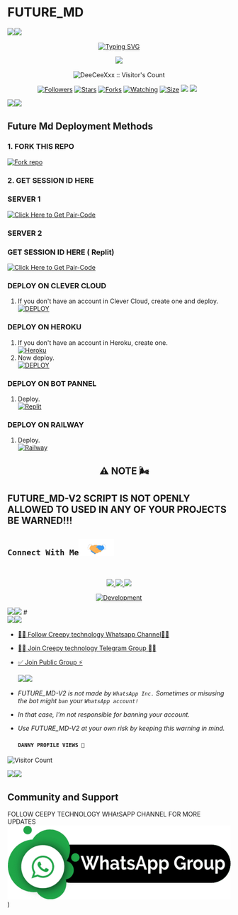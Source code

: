  # FUTURE_MD 
   <a><img src='https://imgur.com/a/3KwxVq6.gif'/></a><a><img src='https://imgur.com/a/3KwxVq6.gif'/></a>
<p align="center">
<p align="center">
  <a href="https://git.io/typing-svg"><img src="https://readme-typing-svg.demolab.com?font=EB+Garamond&weight=800&size=28&duration=4000&pause=1000&random=false&width=435&lines=+•★⃝ FUTURE-+MD★⃝•;MULTI-DEVICE+WHATSAPP+BOT;DEVELOPED+BY+DANNY;RELEASED+DATE+04%2F11%2F2024." alt="Typing SVG" /></a>
 </p>
<p align="center">
<img src="https://imgur.com/a/Al2V8HE.jpeg"/> 
<p align="center"><img src="https://profile-counter.glitch.me/{DeeCeeXxx}/count.svg" alt="DeeCeeXxx :: Visitor's Count" /></p>
<p align="center">
<a href="https://github.com/Daniel432-gift/Future_md1/followers"><img title="Followers" src="https://img.shields.io/github/followers/Daniel432-gift?color=red&style=flat-square"></a>
<a href="https://github.com/Daniel432-gift/Future_md1/stargazers/"><img title="Stars" src="https://img.shields.io/github/stars/Daniel432-gift/Future_md1?color=blue&style=flat-square"></a>
<a href="https://github.com/Daniel432-gift/Future_md1/forks"><img title="Forks" src="https://img.shields.io/github/forks/Daniel432-gift/Futute_md1?color=red&style=flat-square"></a>
<a href="https://github.com/Daniel432-gift/Future_md1/watchers"><img title="Watching" src="https://img.shields.io/github/watchers/Daniel432-gift/Future_md1?label=Watchers&color=blue&style=flat-square"></a>
<a href="https://github/Daniel432-gift/Future_md1/"><img title="Size" src="https://img.shields.io/github/repo-size/Daniel432-gift/Future_md1?style=flat-square&color=green"></a>
<a href="https://hits.seeyoufarm.com"><img src="https://hits.seeyoufarm.com/api/count/incr/badge.svg?url=https%3A%2F%2Fgithub.com%2FDsniel432-gift%2FFuture_md&count_bg=%2379C83D&title_bg=%23555555&icon=probot.svg&icon_color=%2300FF6D&title=hits&edge_flat=false"/></a>
<a href="https://github.com/Daniel432-gift/Future_md1/graphs/commit-activity"><img height="20" src="https://img.shields.io/badge/Maintained%3F-yes-green.svg"></a>&nbsp;&nbsp;
</p>
<p align='center'>
    </p>
<a><img src='https://i.imgur.com/LyHic3i.gif'/></a><a><img src='https://i.imgur.com/LyHic3i.gif'/></a>
<p align="center">

 ## Future Md Deployment Methods

### 1. FORK THIS REPO

<a href='https://github.com/Daniel432-gift/Future_md1/fork' target="_blank"><img alt='Fork repo' src='https://img.shields.io/badge/Fork This Repo-black?style=for-the-badge&logo=git&logoColor=white'/></a>

### 2. GET SESSION ID HERE

### SERVER 1 
 
<a href="https://samsung-ls3s.onrender.com"><img src="https://img.shields.io/badge/SESSION_ID-blue" alt="Click Here to Get Pair-Code" width="110"></a>   

### SERVER 2 
### GET SESSION ID HERE ( Replit) 

<a href="https://samsung-ls3s.onrender.com"><img src="https://img.shields.io/badge/SESSION-ID-red" alt="Click Here to Get Pair-Code" width="110"></a>   



### DEPLOY ON CLEVER CLOUD

1. If you don't have an account in Clever Cloud, create one and deploy.
    <br>
    <a href='https://api.clever-cloud.com/v2/sessions/signup?subscription_source=cta-home-signup' target="_blank"><img alt='DEPLOY' src='https://img.shields.io/badge/-DEPLOY-orange?style=for-the-badge&logo=clever-cloud&logoColor=white'/></a>

### DEPLOY ON HEROKU

1. If you don't have an account in Heroku, create one.
    <br>
    <a href='https://signup.heroku.com/' target="_blank"><img alt='Heroku' src='https://img.shields.io/badge/-Create-purple?style=for-the-badge&logo=heroku&logoColor=white'/></a>
2. Now deploy.
    <br>
    <a href='https://dashboard.heroku.com/new?template=https://github.com/Daniel432-gift/Future_md1' target="_blank"><img alt='DEPLOY' src='https://img.shields.io/badge/-DEPLOY-purple?style=for-the-badge&logo=heroku&logoColor=white'/></a>
### DEPLOY ON BOT PANNEL
1. Deploy.
    <br>
    <a href='https://bothosting.net/github/Daniel432-gift/Future_md1' target="_blank"><img alt='Replit' src='https://img.shields.io/badge/-Deploy-red?style=for-the-badge&logo=replit&logoColor=white'/></a>
### DEPLOY ON RAILWAY
1. Deploy.
    <br>
    <a href='https://railway.com/github/Daniel432-gift/Future_md1' target="_blank"><img alt='Railway' src='https://img.shields.io/badge/-Deploy-green?style=for-the-badge&logo=railway&logoColor=white'/></a>

    <h2 align="center"> ⚠️ NOTE 🌬 </h2>
## FUTURE_MD-V2 SCRIPT IS NOT OPENLY ALLOWED TO USED IN ANY OF YOUR PROJECTS BE WARNED!!! 

## ```Connect With Me```<img src="https://github.com/0xAbdulKhalid/0xAbdulKhalid/raw/main/assets/mdImages/handshake.gif" width ="80"></h1> 
 <br> 
<p align="center">
<a href="https://wa.me/255697608274?text=Hello+bro+i`m+from+github+Future_md+bot"><img src="https://img.shields.io/badge/Contact Danny-25D366?style=for-the-badge&logo=whatsapp&logoColor=white" />
<a href="https://whatsapp.com/channel/0029VacQFw65Ui2gGv0Kwk1r"><img src="https://img.shields.io/badge/Join Official Channel-25D366?style=for-the-badge&logo=whatsapp&logoColor=white" />
<a href="https://wa.me/255697608274"><img src="https://img.shields.io/badge/Telegram-0088cc?style=for-the-badge&logo=telegram&logoColor=white" /><br>
<p align="center">
<img alt="Development" width="250" src="https://media2.giphy.com/media/W9tBvzTXkQopi/giphy.gif?cid=6c09b952xu6syi1fyqfyc04wcfk0qvqe8fd7sop136zxfjyn&ep=v1_internal_gif_by_id&rid=giphy.gif&ct=g" /> </p>
<a><img src='https://i.imgur.com/LyHic3i.gif'/></a><a><img src='https://i.imgur.com/LyHic3i.gif'/></a>
# 

<br>
<a><img src='https://i.imgur.com/LyHic3i.gif'/></a><a><img src='https://i.imgur.com/LyHic3i.gif'/></a>

* [🧑‍💻 Follow Creepy technology Whatsapp Channel🧑‍💻](https://whatsapp.com/channel/0029VacQFw65Ui2gGv0Kwk1r)

* [🧑‍💻 Join Creepy technology Telegram Group 🧑‍💻](https://t.me/creepytech)

* [✅ Join Public Group ⚡](https://chat.whatsapp.com/DzN2qN0xQnoEyGcYJlvdXR)

  <a><img src='https://i.imgur.com/LyHic3i.gif'/></a><a><img src='https://i.imgur.com/LyHic3i.gif'/></a>
  

- *FUTURE_MD-V2 is not made by `WhatsApp Inc.` Sometimes or misusing the bot might `ban` your `WhatsApp account!`*
- *In that case, I'm not responsible for banning your account.*
- *Use FUTURE_MD-V2 at your own risk by keeping this warning in mind.*
  
  #### ```DANNY PROFILE VIEWS 🧚```
![Visitor Count](https://profile-counter.glitch.me/Daniel432-gift/count.svg)

<a><img src='https://i.imgur.com/LyHic3i.gif'/></a><a><img src='https://i.imgur.com/LyHic3i.gif'/></a>

## Community and Support

FOLLOW CEEPY TECHNOLOGY WHAtSAPP CHANNEL FOR MORE UPDATES
[![JOIN WHATSAPP GROUP](https://raw.githubusercontent.com/Neeraj-x0/Neeraj-x0/main/photos/suddidina-join-whatsapp.png)](https://chat.whatsapp.com/DzN2qN0xQnoEyGcYJlvdXR))

